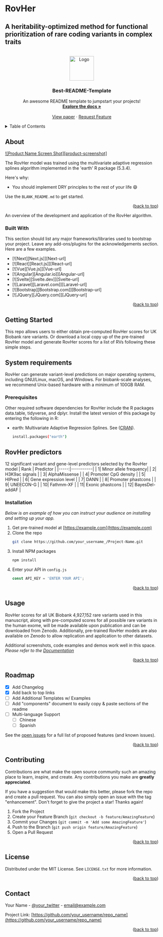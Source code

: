 # RovHer
## A heritability-optimized method for functional prioritization of rare coding variants in complex traits


<!-- PROJECT SHIELDS -->
<!--
*** I'm using markdown "reference style" links for readability.
*** Reference links are enclosed in brackets [ ] instead of parentheses ( ).
*** See the bottom of this document for the declaration of the reference variables
*** for contributors-url, forks-url, etc. This is an optional, concise syntax you may use.
*** https://www.markdownguide.org/basic-syntax/#reference-style-links
-->


<!-- PROJECT LOGO -->
<br />
<div align="center">
  <a href="https://github.com/othneildrew/Best-README-Template">
    <img src="images/logo.png" alt="Logo" width="80" height="80">
  </a>

  <h3 align="center">Best-README-Template</h3>

  <p align="center">
    An awesome README template to jumpstart your projects!
    <br />
    <a href="https://github.com/othneildrew/Best-README-Template"><strong>Explore the docs »</strong></a>
    <br />
    <br />
    <a href="https://github.com/othneildrew/Best-README-Template">View paper</a>
    ·
    <a href="https://github.com/othneildrew/Best-README-Template/issues">Request Feature</a>
  </p>
</div>



<!-- TABLE OF CONTENTS -->
<details>
  <summary>Table of Contents</summary>
  <ol>
    <li>
      <a href="#about-the-project">About The Project</a>
      <ul>
        <li><a href="#built-with">Built With</a></li>
      </ul>
    </li>
    <li>
      <a href="#getting-started">Getting Started</a>
      <ul>
        <li><a href="#prerequisites">Prerequisites</a></li>
        <li><a href="#installation">Installation</a></li>
      </ul>
    </li>
    <li><a href="#usage">Usage</a></li>
    <li><a href="#roadmap">Roadmap</a></li>
    <li><a href="#contributing">Contributing</a></li>
    <li><a href="#license">License</a></li>
    <li><a href="#contact">Contact</a></li>
    <li><a href="#acknowledgments">Acknowledgments</a></li>
  </ol>
</details>



<!-- ABOUT -->
## About

[![Product Name Screen Shot][product-screenshot]](https://example.com)

The RovHer model was trained using the multivariate adaptive regression splines algorithm implemented in the 'earth' R package (5.3.4). 

Here's why:
* You should implement DRY principles to the rest of your life :smile:

Use the `BLANK_README.md` to get started.

<p align="right">(<a href="#readme-top">back to top</a>)</p>

An overview of the development and application of the RovHer algorithm.



### Built With

This section should list any major frameworks/libraries used to bootstrap your project. Leave any add-ons/plugins for the acknowledgements section. Here are a few examples.

* [![Next][Next.js]][Next-url]
* [![React][React.js]][React-url]
* [![Vue][Vue.js]][Vue-url]
* [![Angular][Angular.io]][Angular-url]
* [![Svelte][Svelte.dev]][Svelte-url]
* [![Laravel][Laravel.com]][Laravel-url]
* [![Bootstrap][Bootstrap.com]][Bootstrap-url]
* [![JQuery][JQuery.com]][JQuery-url]

<p align="right">(<a href="#readme-top">back to top</a>)</p>


<!-- GETTING STARTED -->
## Getting Started

This repo allows users to either obtain pre-computed RovHer scores for UK Biobank rare variants. 
Or download a local copy up of the pre-trained RovHer model and generate RovHer scores for a list of RVs following these simple steps.

## System requirements
RovHer can generate variant-level predictions on major operating systems, including GNU/Linux, macOS, and Windows. For biobank-scale analyses, we recommend Unix-based hardware with a minimum of 100GB RAM. 

### Prerequisites

Other required software dependencies for RovHer include the R packages data.table, tidyverse, and dplyr. 
Install the latest version of this package by entering the following in R:
* earth: Multivariate Adaptive Regression Splines. See ([CRAN](https://CRAN.R-project.org/package=earth)).
  ```sh
  install.packages("earth")
  ```

## RovHer predictors

12 significant variant and gene-level predictors selected by the RovHer model
| Rank | Predictor |
|-----:|-----------|
|     1| Minor allele frequency|
|     2| H3K9ac signals    |
|     3| AlphaMissense       |
|     4| Promoter CpG density    |
|     5| HIPred       |
|     6| Gene expression level    |
|     7| DANN       |
|     8| Promoter phastcons    |
|     9| UNEECON-G       |
|     10| Fathmm-XF      |
|     11| Exonic phastcons      |
|     12| BayesDel-addAF  |

### Installation

_Below is an example of how you can instruct your audience on installing and setting up your app._

1. Get pre-trained model at [https://example.com](https://example.com)
2. Clone the repo
   ```sh
   git clone https://github.com/your_username_/Project-Name.git
   ```
3. Install NPM packages
   ```sh
   npm install
   ```
4. Enter your API in `config.js`
   ```js
   const API_KEY = 'ENTER YOUR API';
   ```

<p align="right">(<a href="#readme-top">back to top</a>)</p>



<!-- USAGE EXAMPLES -->
## Usage

RovHer scores for all UK Biobank 4,927,152 rare variants used in this manuscript, along with pre-computed scores for all possible rare variants in the human exome, will be made available upon publication and can be downloaded from Zenodo. Additionally, pre-trained RovHer models are also available on Zenodo to allow replication and application to other datasets.

Additional screenshots, code examples and demos work well in this space. 
_Please refer to the [Documentation](https://example.com)_

<p align="right">(<a href="#readme-top">back to top</a>)</p>



<!-- ROADMAP -->
## Roadmap

- [x] Add Changelog
- [x] Add back to top links
- [ ] Add Additional Templates w/ Examples
- [ ] Add "components" document to easily copy & paste sections of the readme
- [ ] Multi-language Support
    - [ ] Chinese
    - [ ] Spanish

See the [open issues](https://github.com/othneildrew/Best-README-Template/issues) for a full list of proposed features (and known issues).

<p align="right">(<a href="#readme-top">back to top</a>)</p>



<!-- CONTRIBUTING -->
## Contributing

Contributions are what make the open source community such an amazing place to learn, inspire, and create. Any contributions you make are **greatly appreciated**.

If you have a suggestion that would make this better, please fork the repo and create a pull request. You can also simply open an issue with the tag "enhancement".
Don't forget to give the project a star! Thanks again!

1. Fork the Project
2. Create your Feature Branch (`git checkout -b feature/AmazingFeature`)
3. Commit your Changes (`git commit -m 'Add some AmazingFeature'`)
4. Push to the Branch (`git push origin feature/AmazingFeature`)
5. Open a Pull Request

<p align="right">(<a href="#readme-top">back to top</a>)</p>



<!-- LICENSE -->
## License

Distributed under the MIT License. See `LICENSE.txt` for more information.

<p align="right">(<a href="#readme-top">back to top</a>)</p>



<!-- CONTACT -->
## Contact

Your Name - [@your_twitter](https://twitter.com/your_username) - email@example.com

Project Link: [https://github.com/your_username/repo_name](https://github.com/your_username/repo_name)

<p align="right">(<a href="#readme-top">back to top</a>)</p>

